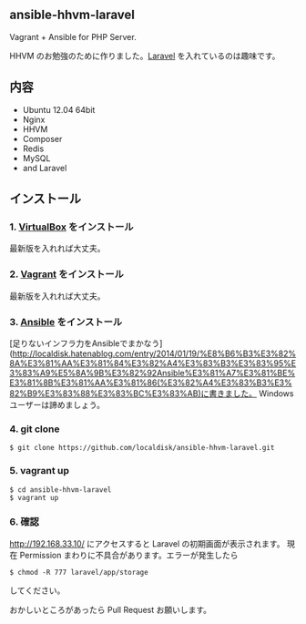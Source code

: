 ## ansible-hhvm-laravel


Vagrant + Ansible for PHP Server.

HHVM のお勉強のために作りました。[Laravel](http://laravel.com) を入れているのは趣味です。

## 内容

- Ubuntu 12.04 64bit
- Nginx
- HHVM
- Composer
- Redis
- MySQL
- and Laravel

## インストール

### 1. [VirtualBox](https://www.virtualbox.org/) をインストール
最新版を入れれば大丈夫。
### 2. [Vagrant](http://www.vagrantup.com/) をインストール
最新版を入れれば大丈夫。
### 3. [Ansible](http://www.ansible.com/home) をインストール
[足りないインフラ力をAnsibleでまかなう](http://localdisk.hatenablog.com/entry/2014/01/19/%E8%B6%B3%E3%82%8A%E3%81%AA%E3%81%84%E3%82%A4%E3%83%B3%E3%83%95%E3%83%A9%E5%8A%9B%E3%82%92Ansible%E3%81%A7%E3%81%BE%E3%81%8B%E3%81%AA%E3%81%86(%E3%82%A4%E3%83%B3%E3%82%B9%E3%83%88%E3%83%BC%E3%83%AB)に書きました。
Windows ユーザーは諦めましょう。
### 4. git clone
```
$ git clone https://github.com/localdisk/ansible-hhvm-laravel.git
```
### 5. vagrant up
```
$ cd ansible-hhvm-laravel
$ vagrant up
```
### 6. 確認
http://192.168.33.10/ にアクセスすると Laravel の初期画面が表示されます。
現在 Permission まわりに不具合があります。エラーが発生したら
```
$ chmod -R 777 laravel/app/storage
```
してください。

おかしいところがあったら Pull Request お願いします。
